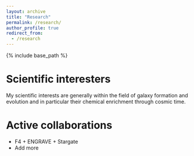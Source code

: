 ```yaml
---
layout: archive
title: "Research"
permalink: /research/
author_profile: true
redirect_from:
  - /research
---
```


{% include base_path %}

Scientific interesters
======
My scientific interests are generally within the field of galaxy formation and evolution and in particular their chemical enrichment through cosmic time.

Active collaborations
======
* F4 + ENGRAVE + Stargate
* Add more
